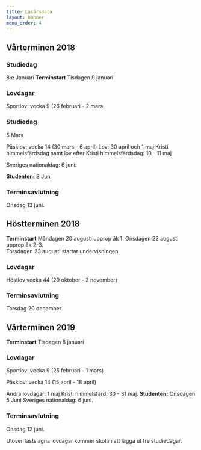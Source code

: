 ```yaml
---
title: Läsårsdata
layout: banner
menu_order: 4
---
```

## Vårterminen 2018 

### Studiedag 
8:e Januari
<b>Terminstart</b> Tisdagen 9 januari
<br>

### Lovdagar 

Sportlov: vecka 9 (26 februari - 2 mars

### Studiedag
5 Mars

Påsklov: vecka 14 (30 mars - 6 april)
Lov: 30 april och 1 maj
Kristi himmelsfärdsdag samt lov efter Kristi himmelsfärdsdag: 10 - 11 maj

Sveriges nationaldag: 6 juni.

<b>Studenten:</b> 8 Juni

### Terminsavlutning
Onsdag 13 juni.

## Höstterminen 2018

<b>Terminstart</b> Måndagen 20 augusti upprop åk 1. Onsdagen 22 augusti upprop åk 2-3.
<br>
Torsdagen 23 augusti startar undervisningen
<br>

### Lovdagar

Höstlov vecka 44 (29 oktober - 2 november)


### Terminsavlutning
Torsdag 20 december

## Vårterminen 2019


<b>Terminstart</b> Tisdagen 8 januari
<br>

### Lovdagar

Sportlov: vecka 9 (25 februari - 1 mars)

Påsklov: vecka 14 (15 april - 18 april)

Andra lovdagar: 
1 maj
Kristi himmelsfärd: 30 - 31 maj.
<b>Studenten:</b> Onsdagen 5 Juni 
Sveriges nationaldag: 6 juni.


### Terminsavlutning
Onsdag 12 juni.

Utöver fastslagna lovdagar kommer skolan att lägga ut tre studiedagar. 
